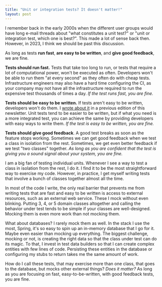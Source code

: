 ```yaml
---
title: "Unit or integration tests? It doesn't matter!"
layout: post
---
```


I remember back in the early 2000s when the different user groups would have long e-mail threads about "what constitutes a unit test?" or "unit or integration test, which one is best?". This made a lot of sense back then. However, in 2023, I think we should be past this discussion.

As long as tests **run fast**, **are easy to be written**, and **give good feedback**, we are fine.

**Tests should run fast.** Tests that take too long to run, or tests that require a lot of computational power, won't be executed as often. Developers won't be able to run them "at every second" as they often do with cheap tests. Infrastructure engineers may also have a hard time configuring the CI, as your company may not have all the infrastructure required to run the expensive test thousands of times a day. _If the test runs fast, you are fine._

**Tests should be easy to be written.** If tests aren't easy to be written, developers won't do them. I [wrote about it](https://www.effective-software-testing.com/it-has-to-be-easy) in a previous edition of this newsletter. Unit tests tend to be easier to be written, but if what you need is a more integrated test, you can achieve the same by providing developers with easy ways to write them. _If the test is easy to be written, you are fine._

**Tests should give good feedback**. A good test breaks as soon as the feature stops working. Sometimes we can get good feedback when we test a class in isolation from the rest. Sometimes, we get even better feedback if we test "two classes" together. _As long as you are confident that the test is giving you a sound signal about your system, you are fine._

I am a big fan of testing individual units. Whenever I see a way to test a class in isolation from the rest, I do it. I find it to be the most straightforward way to exercise my code. However, in practice, I get myself writing tests that involve a bunch of classes together almost all the time. 

In most of the code I write, the only real barrier that prevents me from writing tests that are fast and easy to be written is access to external resources, such as an external web service. These I mock without even blinking. Putting 3, 4, or 5 domain classes altogether and calling the behavior under test tends to be simple if your classes are well-designed. Mocking them is even more work than not mocking them. 

What about databases? I rarely mock them as well. In the stack I use the most, Spring, it's so easy to spin up an in-memory database that I go for it. Maybe even easier than mocking up everything. The biggest challenge, mocking or not, is creating the right data so that the class under test can do its magic. To that, I invest in test data builders so that I can create complex entities with few lines of code. Persisting these entities in the database or configuring my stubs to return takes me the same amount of work.

How do I call these tests, that may exercise more than one class, that goes to the database, but mocks other external things? _Does it matter?_ As long as you are focusing on fast, easy-to-be-written, with good feedback tests, you are fine.

